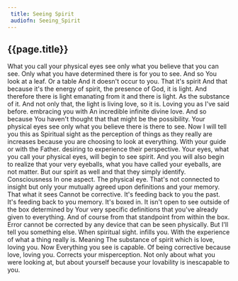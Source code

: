 ```yaml
---
 title: Seeing Spirit
 audiofn: Seeing_Spirit
---
```


## {{page.title}}

What you call your physical eyes see only what you believe that you can
see. Only what you have determined there is for you to see. And so You
look at a leaf. Or a table And it doesn't occur to you. That it's spirit
And that because it's the energy of spirit, the presence of God, it is
light. And therefore there is light emanating from it and there is
light. As the substance of it. And not only that, the light is living
love, so it is. Loving you as I've said before. embracing you with An
incredible infinite divine love. And so because You haven't thought that
that might be the possibility. Your physical eyes see only what you
believe there is there to see. Now I will tell you this as Spiritual
sight as the perception of things as they really are increases because
you are choosing to look at everything. With your guide or with the
Father. desiring to experience their perspective. Your eyes, what you
call your physical eyes, will begin to see spirit. And you will also
begin to realize that your very eyeballs, what you have called your
eyeballs, are not matter. But our spirit as well and that they simply
identify. Consciousness In one aspect. The physical eye. That's not
connected to insight but only your mutually agreed upon definitions and
your memory. That what it sees Cannot be corrective. It's feeding back
to you the past. It's feeding back to you memory. It's boxed in. It
isn't open to see outside of the box determined by Your very specific
definitions that you've already given to everything. And of course from
that standpoint from within the box. Error cannot be corrected by any
device that can be seen physically. But I'll tell you something else.
When spiritual sight. infills you. With the experience of what a thing
really is. Meaning The substance of spirit which is love, loving you.
Now Everything you see is capable. Of being corrective because love,
loving you. Corrects your misperception. Not only about what you were
looking at, but about yourself because your lovability is inescapable to
you.


